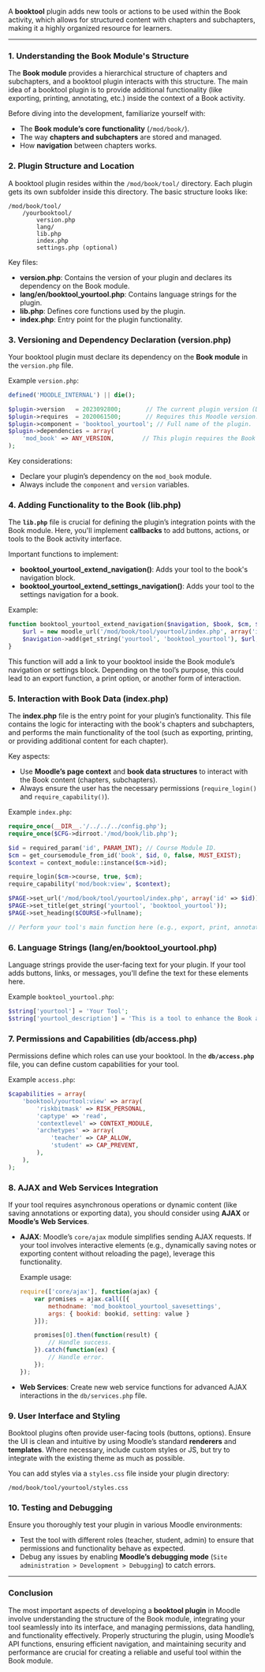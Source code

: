 A **booktool** plugin adds new tools or actions to be used within the Book activity, which allows for structured content with chapters and subchapters, making it a highly organized resource for learners.

---

### 1. **Understanding the Book Module's Structure**
The **Book module** provides a hierarchical structure of chapters and subchapters, and a booktool plugin interacts with this structure. The main idea of a booktool plugin is to provide additional functionality (like exporting, printing, annotating, etc.) inside the context of a Book activity.

Before diving into the development, familiarize yourself with:
- The **Book module’s core functionality** (`/mod/book/`).
- The way **chapters and subchapters** are stored and managed.
- How **navigation** between chapters works.

### 2. **Plugin Structure and Location**
A booktool plugin resides within the `/mod/book/tool/` directory. Each plugin gets its own subfolder inside this directory. The basic structure looks like:

```
/mod/book/tool/
    /yourbooktool/
        version.php
        lang/
        lib.php
        index.php
        settings.php (optional)
```

Key files:
- **version.php**: Contains the version of your plugin and declares its dependency on the Book module.
- **lang/en/booktool_yourtool.php**: Contains language strings for the plugin.
- **lib.php**: Defines core functions used by the plugin.
- **index.php**: Entry point for the plugin functionality.

### 3. **Versioning and Dependency Declaration (version.php)**
Your booktool plugin must declare its dependency on the **Book module** in the `version.php` file.

Example `version.php`:
```php
defined('MOODLE_INTERNAL') || die();

$plugin->version   = 2023092800;       // The current plugin version (Date: YYYYMMDDXX).
$plugin->requires  = 2020061500;       // Requires this Moodle version.
$plugin->component = 'booktool_yourtool'; // Full name of the plugin.
$plugin->dependencies = array(
    'mod_book' => ANY_VERSION,        // This plugin requires the Book module.
);
```

Key considerations:
- Declare your plugin’s dependency on the `mod_book` module.
- Always include the `component` and `version` variables.

### 4. **Adding Functionality to the Book (lib.php)**
The **`lib.php`** file is crucial for defining the plugin’s integration points with the Book module. Here, you'll implement **callbacks** to add buttons, actions, or tools to the Book activity interface.

Important functions to implement:
- **booktool_yourtool_extend_navigation()**: Adds your tool to the book's navigation block.
- **booktool_yourtool_extend_settings_navigation()**: Adds your tool to the settings navigation for a book.

Example:
```php
function booktool_yourtool_extend_navigation($navigation, $book, $cm, $context) {
    $url = new moodle_url('/mod/book/tool/yourtool/index.php', array('id' => $cm->id));
    $navigation->add(get_string('yourtool', 'booktool_yourtool'), $url, navigation_node::TYPE_SETTING, null, null, new pix_icon('i/gear', ''));
}
```

This function will add a link to your booktool inside the Book module’s navigation or settings block. Depending on the tool’s purpose, this could lead to an export function, a print option, or another form of interaction.

### 5. **Interaction with Book Data (index.php)**
The **index.php** file is the entry point for your plugin’s functionality. This file contains the logic for interacting with the book's chapters and subchapters, and performs the main functionality of the tool (such as exporting, printing, or providing additional content for each chapter).

Key aspects:
- Use **Moodle’s page context** and **book data structures** to interact with the Book content (chapters, subchapters).
- Always ensure the user has the necessary permissions (`require_login()` and `require_capability()`).

Example `index.php`:
```php
require_once(__DIR__.'/../../../config.php');
require_once($CFG->dirroot.'/mod/book/lib.php');

$id = required_param('id', PARAM_INT); // Course Module ID.
$cm = get_coursemodule_from_id('book', $id, 0, false, MUST_EXIST);
$context = context_module::instance($cm->id);

require_login($cm->course, true, $cm);
require_capability('mod/book:view', $context);

$PAGE->set_url('/mod/book/tool/yourtool/index.php', array('id' => $id));
$PAGE->set_title(get_string('yourtool', 'booktool_yourtool'));
$PAGE->set_heading($COURSE->fullname);

// Perform your tool's main function here (e.g., export, print, annotate).
```

### 6. **Language Strings (lang/en/booktool_yourtool.php)**
Language strings provide the user-facing text for your plugin. If your tool adds buttons, links, or messages, you'll define the text for these elements here.

Example `booktool_yourtool.php`:
```php
$string['yourtool'] = 'Your Tool';
$string['yourtool_description'] = 'This is a tool to enhance the Book activity.';
```

### 7. **Permissions and Capabilities (db/access.php)**
Permissions define which roles can use your booktool. In the **`db/access.php`** file, you can define custom capabilities for your tool.

Example `access.php`:
```php
$capabilities = array(
    'booktool/yourtool:view' => array(
        'riskbitmask' => RISK_PERSONAL,
        'captype' => 'read',
        'contextlevel' => CONTEXT_MODULE,
        'archetypes' => array(
            'teacher' => CAP_ALLOW,
            'student' => CAP_PREVENT,
        ),
    ),
);
```

### 8. **AJAX and Web Services Integration**
If your tool requires asynchronous operations or dynamic content (like saving annotations or exporting data), you should consider using **AJAX** or **Moodle’s Web Services**.

- **AJAX**: Moodle’s `core/ajax` module simplifies sending AJAX requests. If your tool involves interactive elements (e.g., dynamically saving notes or exporting content without reloading the page), leverage this functionality.
  
  Example usage:
  ```javascript
  require(['core/ajax'], function(ajax) {
      var promises = ajax.call([{
          methodname: 'mod_booktool_yourtool_savesettings',
          args: { bookid: bookid, setting: value }
      }]);

      promises[0].then(function(result) {
          // Handle success.
      }).catch(function(ex) {
          // Handle error.
      });
  });
  ```

- **Web Services**: Create new web service functions for advanced AJAX interactions in the `db/services.php` file.

### 9. **User Interface and Styling**
Booktool plugins often provide user-facing tools (buttons, options). Ensure the UI is clean and intuitive by using Moodle’s standard **renderers** and **templates**. Where necessary, include custom styles or JS, but try to integrate with the existing theme as much as possible.

You can add styles via a `styles.css` file inside your plugin directory:
```
/mod/book/tool/yourtool/styles.css
```

### 10. **Testing and Debugging**
Ensure you thoroughly test your plugin in various Moodle environments:
- Test the tool with different roles (teacher, student, admin) to ensure that permissions and functionality behave as expected.
- Debug any issues by enabling **Moodle’s debugging mode** (`Site administration > Development > Debugging`) to catch errors.

---

### Conclusion

The most important aspects of developing a **booktool plugin** in Moodle involve understanding the structure of the Book module, integrating your tool seamlessly into its interface, and managing permissions, data handling, and functionality effectively. Properly structuring the plugin, using Moodle’s API functions, ensuring efficient navigation, and maintaining security and performance are crucial for creating a reliable and useful tool within the Book module.